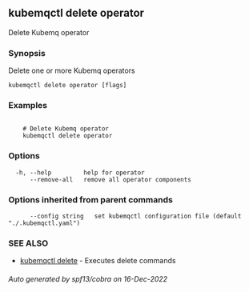 ## kubemqctl delete operator

Delete Kubemq operator

### Synopsis

Delete one or more Kubemq operators

```
kubemqctl delete operator [flags]
```

### Examples

```

	# Delete Kubemq operator 
	kubemqctl delete operator  

```

### Options

```
  -h, --help         help for operator
      --remove-all   remove all operator components
```

### Options inherited from parent commands

```
      --config string   set kubemqctl configuration file (default "./.kubemqctl.yaml")
```

### SEE ALSO

* [kubemqctl delete](kubemqctl_delete.md)	 - Executes delete commands

###### Auto generated by spf13/cobra on 16-Dec-2022
